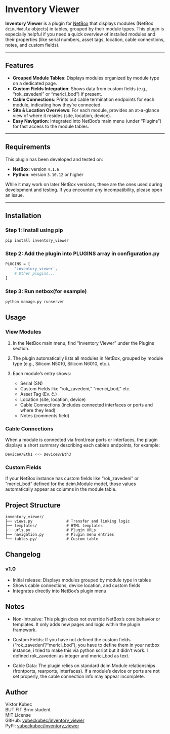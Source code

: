 # Inventory Viewer

**Inventory Viewer** is a plugin for [NetBox](https://github.com/netbox-community/netbox) that displays modules (NetBox `dcim.Module` objects) in tables, grouped by their module types. This plugin is especially helpful if you need a quick overview of installed modules and their properties (like serial numbers, asset tags, location, cable connections, notes, and custom fields).

---

## Features

- **Grouped Module Tables**: Displays modules organized by module type on a dedicated page.
- **Custom Fields Integration**: Shows data from custom fields (e.g., “rok_zavedeni” or “merici_bod”) if present.
- **Cable Connections**: Prints out cable termination endpoints for each module, indicating how they’re connected.
- **Site & Location Overviews**: For each module, provides an at-a-glance view of where it resides (site, location, device).
- **Easy Navigation**: Integrated into NetBox’s main menu (under “Plugins”) for fast access to the module tables.

---

## Requirements

This plugin has been developed and tested on:

- **NetBox**: version `4.1.6`
- **Python**: version `3.10.12` or higher

While it may work on later NetBox versions, these are the ones used during development and testing. If you encounter any incompatibility, please open an issue.

---

## Installation

### Step 1: Install using pip

```bash
pip install inventory_viewer
```
### Step 2: Add the plugin into PLUGINS array in configuration.py
```bash
PLUGINS = [
    'inventory_viewer',
    # Other plugins...
]
```
### Step 3: Run netbox(for example)
```bash
python manage.py runserver
```

## Usage
### View Modules
1. In the NetBox main menu, find “Inventory Viewer” under the Plugins section.

2. The plugin automatically lists all modules in NetBox, grouped by module type (e.g., Silicom N5010, Silicom N6010, etc.).

3. Each module’s entry shows:
    - Serial (SN)
    - Custom Fields like “rok_zavedeni,” “merici_bod,” etc.
    - Asset Tag (Ev. č.)        
    - Location (site, location, device)
    - Cable Connections (includes connected interfaces or ports and where they lead)
    - Notes (comments field)

### Cable Connections
When a module is connected via front/rear ports or interfaces, the plugin displays a short summary describing each cable’s endpoints, for example:
```bash
DeviceA/Eth1 <-> DeviceB/Eth3
```
### Custom Fields
If your NetBox instance has custom fields like “rok_zavedeni” or “merici_bod” defined for the dcim.Module model, those values automatically appear as columns in the module table.

## Project Structure
```
inventory_viewer/
├── views.py               # Transfer and linking logic
├── templates/             # HTML templates
├── urls.py                # Plugin URLs
├── navigation.py          # Plugin menu entries
└── tables.py/             # Custom table
```

## Changelog
### v1.0
- Initial release: Displays modules grouped by module type in tables
- Shows cable connections, device location, and custom fields
- Integrates directly into NetBox’s plugin menu

## Notes
- Non-Intrusive: This plugin does not override NetBox’s core behavior or templates. It only adds new pages and logic within the plugin framework.

- Custom Fields: If you have not defined the custom fields (“rok_zavedeni”/“merici_bod”), you have to define them in your netbox instance, i tried to make this via python script but it didn't work. I defined rok_zavedeni as integer and merici_bod as text.

- Cable Data: The plugin relies on standard dcim.Module relationships (frontports, rearports, interfaces). If a module’s device or ports are not set properly, the cable connection info may appear incomplete.

## Author
Viktor Kubec  
BUT FIT Brno student  
MIT License  
GitHub: [vubeckubec/inventory_viewer](https://github.com/vubeckubec/inventory_viewer)  
PyPi: [vubeckubec/inventory_viewer]((https://pypi.org/project/inventory-viewer/1.0/)) 

